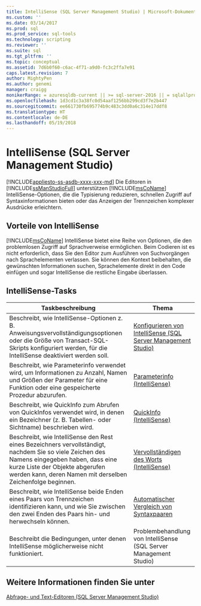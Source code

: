 ```yaml
---
title: IntelliSense (SQL Server Management Studio) | Microsoft-Dokumentation
ms.custom: ''
ms.date: 03/14/2017
ms.prod: sql
ms.prod_service: sql-tools
ms.technology: scripting
ms.reviewer: ''
ms.suite: sql
ms.tgt_pltfrm: ''
ms.topic: conceptual
ms.assetid: 7d6b0f60-c6ac-4f71-a9d0-fc3c2ffa7e91
caps.latest.revision: 7
author: MightyPen
ms.author: genemi
manager: craigg
monikerRange: = azuresqldb-current || >= sql-server-2016 || = sqlallproducts-allversions
ms.openlocfilehash: 1d3cd1c3a38fc0d54aaf1256bb299cd3f7e2b447
ms.sourcegitcommit: ee661730fb695774b9c483c3dd0a6c314e17ddf8
ms.translationtype: HT
ms.contentlocale: de-DE
ms.lasthandoff: 05/19/2018
---
```

# <a name="intellisense-sql-server-management-studio"></a>IntelliSense (SQL Server Management Studio)
[!INCLUDE[appliesto-ss-asdb-xxxx-xxx-md](../../includes/appliesto-ss-asdb-xxxx-xxx-md.md)]
  Die Editoren in [!INCLUDE[ssManStudioFull](../../includes/ssmanstudiofull-md.md)] unterstützen [!INCLUDE[msCoName](../../includes/msconame-md.md)] IntelliSense-Optionen, die die Typisierung reduzieren, schnellen Zugriff auf Syntaxinformationen bieten oder das Anzeigen der Trennzeichen komplexer Ausdrücke erleichtern.  
  
## <a name="benefits-of-intellisense"></a>Vorteile von IntelliSense  
 [!INCLUDE[msCoName](../../includes/msconame-md.md)] IntelliSense bietet eine Reihe von Optionen, die den problemlosen Zugriff auf Sprachverweise ermöglichen. Beim Codieren ist es nicht erforderlich, dass Sie den Editor zum Ausführen von Suchvorgängen nach Sprachelementen verlassen. Sie können den Kontext beibehalten, die gewünschten Informationen suchen, Sprachelemente direkt in den Code einfügen und sogar IntelliSense die restliche Eingabe überlassen.  
  
## <a name="intellisense-tasks"></a>IntelliSense-Tasks  
  
|Taskbeschreibung|Thema|  
|----------------------|-----------|  
|Beschreibt, wie IntelliSense-Optionen z. B. Anweisungsvervollständigungsoptionen oder die Größe von Transact-SQL-Skripts konfiguriert werden, für die IntelliSense deaktiviert werden soll.|[Konfigurieren von IntelliSense &#40;SQL Server Management Studio&#41;](../../relational-databases/scripting/configure-intellisense-sql-server-management-studio.md)|  
|Beschreibt, wie Parameterinfo verwendet wird, um Informationen zu Anzahl, Namen und Größen der Parameter für eine Funktion oder eine gespeicherte Prozedur abzurufen.|[Parameterinfo &#40;IntelliSense&#41;](../../relational-databases/scripting/parameter-info-intellisense.md)|  
|Beschreibt, wie QuickInfo zum Abrufen von QuickInfos verwendet wird, in denen ein Bezeichner (z. B. Tabellen- oder Sichtname) beschrieben wird.|[QuickInfo &#40;IntelliSense&#41;](../../relational-databases/scripting/quick-info-intellisense.md)|  
|Beschreibt, wie IntelliSense den Rest eines Bezeichners vervollständigt, nachdem Sie so viele Zeichen des Namens eingegeben haben, dass eine kurze Liste der Objekte abgerufen werden kann, deren Namen mit derselben Zeichenfolge beginnen.|[Vervollständigen des Worts &#40;IntelliSense&#41;](../../relational-databases/scripting/complete-word-intellisense.md)|  
|Beschreibt, wie IntelliSense beide Enden eines Paars von Trennzeichen identifizieren kann, und wie Sie zwischen den zwei Enden des Paars hin- und herwechseln können.|[Automatischer Vergleich von Syntaxpaaren](../../relational-databases/scripting/automatic-matching-of-syntax-pairs.md)|  
|Beschreibt die Bedingungen, unter denen IntelliSense möglicherweise nicht funktioniert.|Problembehandlung von IntelliSense (SQL Server Management Studio)|  
  
## <a name="see-also"></a>Weitere Informationen finden Sie unter  
 [Abfrage- und Text-Editoren &#40;SQL Server Management Studio&#41;](../../relational-databases/scripting/query-and-text-editors-sql-server-management-studio.md)  
  
  
